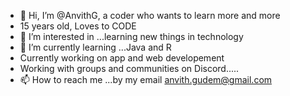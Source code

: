 - 👋 Hi, I’m @AnvithG, a coder who wants to learn more and more
- 15 years old, Loves to CODE
- 👀 I’m interested in ...learning new things in technology
- 🌱 I’m currently learning ...Java and R
- Currently working on app and web developement
- Working with groups and communities on Discord.....
- 📫 How to reach me ...by my email anvith.gudem@gmail.com

<!---
AnvithG/AnvithG is a ✨ special ✨ repository because its `README.md` (this file) appears on your GitHub profile.
You can click the Preview link to take a look at your changes.
--->
